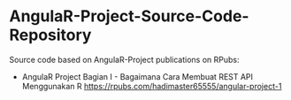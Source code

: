 # AngulaR-Project-Source-Code-Repository
Source code based on AngulaR-Project publications on RPubs: 
*   AngulaR Project Bagian I - Bagaimana Cara Membuat REST API Menggunakan R <https://rpubs.com/hadimaster65555/angular-project-1>
